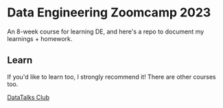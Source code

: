# Data Engineering Zoomcamp 2023

An 8-week course for learning DE, and here's a repo to document my learnings + homework.

## Learn

If you'd like to learn too, I strongly recommend it! There are other courses too.

[DataTalks Club](https://datatalks.club/)
